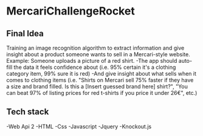 # MercariChallengeRocket

## Final Idea
Training an image recognition algorithm to extract information and give insight about a product someone wants to sell in a Mercari-style website. Example: Someone uploads a picture of a red shirt. 
-The app should auto-fill the data it feels confidence about (i.e. 95% certain it's a clothing category item, 99% sure it is red)
-And give insight about what sells when it comes to clothing items (i.e. "Shirts on Mercari sell 75% faster if they have a size and brand filled. Is this a [Insert guessed brand here] shirt?", "You can beat 97% of listing prices for red t-shirts if you price it under 26€", etc.)

## Tech stack
-Web Api 2
-HTML
-Css
-Javascript
-Jquery
-Knockout.js
